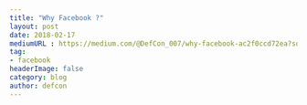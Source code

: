 ```yaml
---
title: "Why Facebook ?"
layout: post
date: 2018-02-17
mediumURL : https://medium.com/@DefCon_007/why-facebook-ac2f0ccd72ea?source=rss-ffc6d65d7566------2
tag:
- facebook
headerImage: false
category: blog
author: defcon
---
```

        